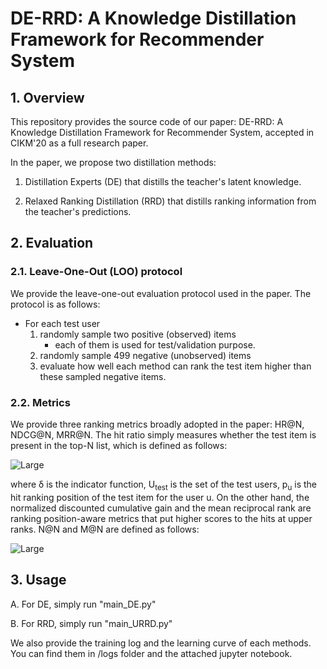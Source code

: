 # DE-RRD: A Knowledge Distillation Framework for Recommender System

## 1. Overview
This repository provides the source code of our paper: DE-RRD: A Knowledge Distillation Framework for Recommender System, accepted in CIKM'20 as a full research paper.


In the paper, we propose two distillation methods:
1. Distillation Experts (DE) that distills the teacher's latent knowledge.

2. Relaxed Ranking Distillation (RRD) that distills ranking information from the teacher's predictions.



## 2. Evaluation
### 2.1. Leave-One-Out (LOO) protocol
We provide the leave-one-out evaluation protocol used in the paper.
The protocol is as follows:
* For each test user
	1. randomly sample two positive (observed) items 
		- each of them is used for test/validation purpose.
	2. randomly sample 499 negative (unobserved) items
	3. evaluate how well each method can rank the test item higher than these sampled negative items.

### 2.2. Metrics
We provide three ranking metrics broadly adopted in the paper:  HR@N, NDCG@N, MRR@N.
The hit ratio simply measures whether the test item is present in the top-N list, which is defined as follows:

![Large](https://latex.codecogs.com/svg.latex?\text{H}%20@%20N%20=%20\frac%20{%201%20}%20{%20|%20\mathcal%20{%20U%20}_{test}%20|%20}%20\sum%20_%20{%20u%20\in%20\mathcal%20{%20U}%20_{test}%20}%20\delta%20\left(%20p%20_%20{%20u%20}%20\leq%20\text%20{%20top%20}%20N%20\right) )
 

where &delta; is the indicator function, U<sub>test</sub> is the set of the test users, p<sub>u</sub> is the hit ranking position of the test item for the user u. 
On the other hand, the normalized discounted cumulative gain and the mean reciprocal rank are ranking position-aware metrics that put higher scores to the hits at upper ranks.
N@N and M@N are defined as follows:

![Large](https://latex.codecogs.com/svg.latex?\text{N}%20@%20N%20=%20\frac%20{%201%20}%20{%20|%20\mathcal%20{%20U%20}%20_{test}%20|%20}%20\sum%20_%20{%20u%20\in%20\mathcal%20{%20U%20}_{test}%20}%20\frac%20{%20\log%202%20}%20{%20\log%20\left(%20p%20_%20{%20u%20}%20+%201%20\right)%20}\text{,%20M}%20@%20N%20=%20\frac%20{%201%20}%20{%20|%20\mathcal%20{%20U%20}_{test}%20|%20}%20\sum%20_%20{%20u%20\in%20\mathcal%20{%20U%20}%20_{test}%20}%20\frac%20{%201%20}%20{%20p%20_%20{%20u%20}%20})


## 3. Usage
A. For DE, simply run "main_DE.py"

B. For RRD, simply run "main_URRD.py"

We also provide the training log and the learning curve of each methods. You can find them in /logs folder and the attached jupyter notebook.